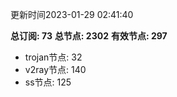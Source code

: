 更新时间2023-01-29 02:41:40

**总订阅: 73**
**总节点: 2302**
**有效节点: 297**
- trojan节点: 32
- v2ray节点: 140
- ss节点: 125
